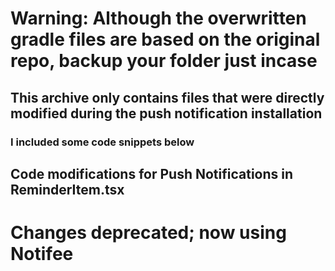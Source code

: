 
# Warning: Although the overwritten gradle files are based on the original repo, backup your folder just incase

## This archive only contains files that were directly modified during the push notification installation

### I included some code snippets below

## Code modifications for Push Notifications in ReminderItem.tsx

# Changes deprecated; now using Notifee

